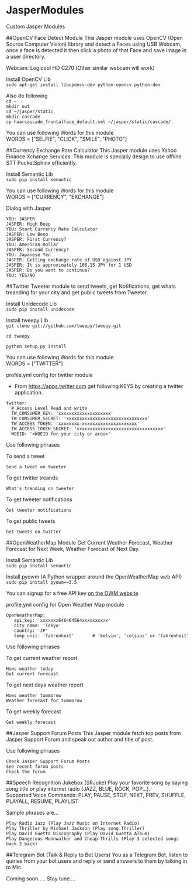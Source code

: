 # JasperModules
Custom Jasper Modules

##OpenCV Face Detect Module
This Jasper module uses OpenCV (Open Source Computer Vision) library and detect a Faces using USB Webcam, once a face is detected it then click a photo of that Face and save image in a user directory.<br />

Webcam: Logicool HD C270 (Other similar webcam will work)<br />

Install OpenCV Lib<br />
```sudo apt-get install libopencv-dev python-opencv python-dev``` 

Also do following<br />
```cd ~```<br />
```mkdir out```<br />
```cd ~/jasper/static```<br />
```mkdir cascade```<br />
```cp haarcascade_frontalface_default.xml ~/jasper/static/cascade/.```<br />

You can use following Words for this module<br />
WORDS = ["SELFIE", "CLICK", "SMILE", "PHOTO"]
     
##Currency Exchange Rate Calculator
This Jasper module uses Yahoo Finance Xchange Services. This module is specially design to use offline STT PocketSphinx efficiently. <br />

Install Semantic Lib<br />
```sudo pip install semantic``` 

You can use following Words for this module<br />
WORDS = ["CURRENCY", "EXCHANGE"]

Dialog with Jasper<br />
```
YOU: JASPER
JASPER: High Beep
YOU: Start Currency Rate Calculator
JASPER: Low Beep
JASPER: First Currency?
YOU: American Dollar
JASPER: Second Currency?
YOU: Japanese Yen
JASPER: Getting exchange rate of USD against JPY
JASPER: It is approximately 106.15 JPY for 1 USD
JASPER: Do you want to continue?
YOU: YES/NO
```
##Twitter
Tweeter module to send tweets, get Notifications, get whats treanding for your city and get public tweets from Tweeter. <br />

Install Unidecode Lib<br />
```sudo pip install unidecode``` 

Install tweepy Lib<br />
```git clone git://github.com/tweepy/tweepy.git```

```cd tweepy```

```python setup.py install```

You can use following Words for this module<br />
WORDS = ["TWITTER"]

profile.yml config for twitter module<br />

* From https://apps.twitter.com get following KEYS by creating a twitter application.

```
twitter:
  # Access Level Read and write
  TW_CONSUMER_KEY: 'xxxxxxxxxxxxxxxxxxxx'
  TW_CONSUMER_SECRET: 'xxxxxxxxxxxxxxxxxxxxxxxxxxxxxxx'
  TW_ACCESS_TOKEN: 'xxxxxxxx-xxxxxxxxxxxxxxxxxxxxx'
  TW_ACCESS_TOKEN_SECRET: 'xxxxxxxxxxxxxxxxxxxxxxxxxxxxxxxxx'
  WOEID: '<WOEID for your city or area>' 
```

Use following phrases<br />

To send a tweet

```Send a tweet on tweeter```<br />

To get twitter treands

```What's trending on tweeter```<br />

To get tweeter notifications

```Get tweeter notifications```<br />

To get public tweets

```Get tweets on twitter```<br />


##OpenWeatherMap Module
Get Current Weather Forecast, Weather Forecast for Next Week, Weather Forecast of Next Day. <br />

Install Semantic Lib<br />
```sudo pip install semantic``` 

Install pyowm (A Python wrapper around the OpenWeatherMap web API) <br />
```sudo pip install pyowm==3.5``` 

You can signup for a free API key [on the OWM website](https://home.openweathermap.org/users/sign_up)

profile.yml config for Open Weather Map module<br />

```
OpenWeatherMap:
   api_key: 'xxxxxxx646464564xxxxxxxxxx'
   city_name: 'Tokyo'
   country: 'JP'
   temp_unit: 'fahrenheit'       # 'kelvin', 'celsius' or 'fahrenheit' 
```

Use following phrases<br />

To get current weather report

```Hows weather today```<br />
```Get current forecast```<br />

To get next days weather report

```Hows weather tommorow```<br />
```Weather forecast for tommorow```<br />

To get weekly forecast

```Get weekly forecast```<br />

##Jasper Support Forum Posts
This Jasper module fetch top posts from Jasper Support Forum and speak out author and title of post.<br />

Use following phrases<br />
```
Check Jasper Support Forum Posts
See recent forum posts
Check the forum
```
##Speech Recognition Jukebox (SRJuke)
Play your favorite song by saying song title or play internet radio (JAZZ, BLUE, ROCK, POP...). <br />
Supported Voice Commands: PLAY, PAUSE, STOP, NEXT, PREV, SHUFFLE, PLAYALL, RESUME, PLAYLIST

Sample phrases are...<br />
```
Play Radio Jazz (Play Jazz Music on Internet Radio) 
Play Thriller by Michael Jackson (Play song Thriller)
Play David Guetta Discography (Play David Guetta Album)
Play Dangerous Moonwalker and Cheap Thrills (Play 3 selected songs back 2 back)
```
##Telegram Bot (Talk & Reply to Bot Users)
You as a Telegram Bot, listen to quiries from your bot users and reply or send answers to them by talking in to Mic.

Coming soon..... Stay tune....
